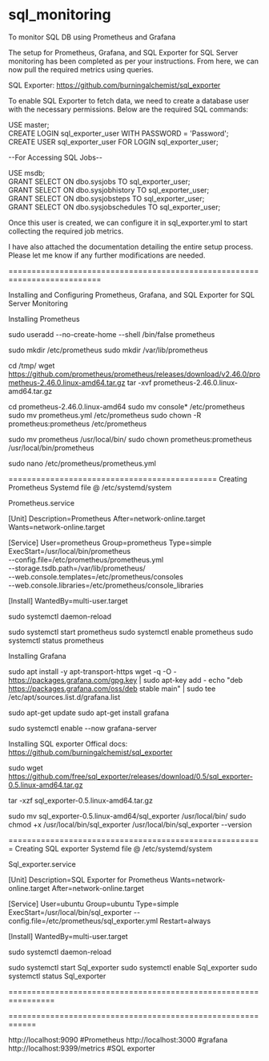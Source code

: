 # sql_monitoring
To monitor SQL DB using Prometheus and Grafana


The setup for Prometheus, Grafana, and SQL Exporter for SQL Server monitoring has been completed as per your instructions. From here, we can now pull the required metrics using queries.



SQL Exporter:  https://github.com/burningalchemist/sql_exporter

To enable SQL Exporter to fetch data, we need to create a database user with the necessary permissions. Below are the required SQL commands:

USE master;  
CREATE LOGIN sql_exporter_user WITH PASSWORD = 'Password';  
CREATE USER sql_exporter_user FOR LOGIN sql_exporter_user;  

--For Accessing SQL Jobs--


USE msdb;  
GRANT SELECT ON dbo.sysjobs TO sql_exporter_user;  
GRANT SELECT ON dbo.sysjobhistory TO sql_exporter_user;  
GRANT SELECT ON dbo.sysjobsteps TO sql_exporter_user;  
GRANT SELECT ON dbo.sysjobschedules TO sql_exporter_user;  

Once this user is created, we can configure it in sql_exporter.yml to start collecting the required job metrics.

I have also attached the documentation detailing the entire setup process. Please let me know if any further modifications are needed.


==========================================================================

Installing and Configuring Prometheus, Grafana, and SQL Exporter for SQL Server Monitoring


Installing Prometheus

sudo useradd --no-create-home --shell /bin/false prometheus

sudo mkdir /etc/prometheus
sudo mkdir /var/lib/prometheus

cd /tmp/
wget https://github.com/prometheus/prometheus/releases/download/v2.46.0/prometheus-2.46.0.linux-amd64.tar.gz
tar -xvf prometheus-2.46.0.linux-amd64.tar.gz

cd prometheus-2.46.0.linux-amd64
sudo mv console* /etc/prometheus
sudo mv prometheus.yml /etc/prometheus
sudo chown -R prometheus:prometheus /etc/prometheus

sudo mv prometheus /usr/local/bin/
sudo chown prometheus:prometheus /usr/local/bin/prometheus

sudo nano /etc/prometheus/prometheus.yml

=============================================
Creating Prometheus Systemd file @ /etc/systemd/system

Prometheus.service

[Unit]
Description=Prometheus
After=network-online.target
Wants=network-online.target

[Service]
User=prometheus
Group=prometheus
Type=simple
ExecStart=/usr/local/bin/prometheus \
    --config.file=/etc/prometheus/prometheus.yml \
    --storage.tsdb.path=/var/lib/prometheus/ \
    --web.console.templates=/etc/prometheus/consoles \
    --web.console.libraries=/etc/prometheus/console_libraries

[Install]
WantedBy=multi-user.target



sudo systemctl daemon-reload

sudo systemctl start prometheus
sudo systemctl enable prometheus
sudo systemctl status prometheus

Installing Grafana

sudo apt install -y apt-transport-https
wget -q -O - https://packages.grafana.com/gpg.key | sudo apt-key add -
echo "deb https://packages.grafana.com/oss/deb stable main" | sudo tee /etc/apt/sources.list.d/grafana.list

sudo apt-get update
sudo apt-get install grafana

sudo systemctl enable --now grafana-server

Installing SQL exporter
Offical  docs: https://github.com/burningalchemist/sql_exporter

sudo wget https://github.com/free/sql_exporter/releases/download/0.5/sql_exporter-0.5.linux-amd64.tar.gz

tar -xzf sql_exporter-0.5.linux-amd64.tar.gz

sudo mv sql_exporter-0.5.linux-amd64/sql_exporter /usr/local/bin/
sudo chmod +x /usr/local/bin/sql_exporter
/usr/local/bin/sql_exporter --version

=======================================================
Creating SQL exporter Systemd file @ /etc/systemd/system

Sql_exporter.service

[Unit]
Description=SQL Exporter for Prometheus
Wants=network-online.target
After=network-online.target

[Service]
User=ubuntu
Group=ubuntu
Type=simple
ExecStart=/usr/local/bin/sql_exporter --config.file=/etc/prometheus/sql_exporter.yml
Restart=always

[Install]
WantedBy=multi-user.target


sudo systemctl daemon-reload

sudo systemctl start Sql_exporter
sudo systemctl enable Sql_exporter
sudo systemctl status Sql_exporter

================================================================


============================================================


http://localhost:9090         #Prometheus
http://localhost:3000         #grafana
http://localhost:9399/metrics #SQL exporter
